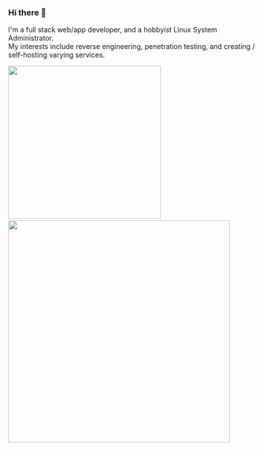 ### Hi there 👋
I'm a full stack web/app developer, and a hobbyist Linux System Administrator. \
My interests include reverse engineering, penetration testing, and creating / self-hosting varying services. 

<span>
<img  src="https://github-readme-stats.vercel.app/api/top-langs/?username=MagnumDingusEdu&count_private=true&layout=compact" width="310"/>
  &nbsp;&nbsp;
<img  src="https://github-readme-stats.vercel.app/api/?username=MagnumDingusEdu&count_private=true&hide_title=true" width="450"/>
</span>
